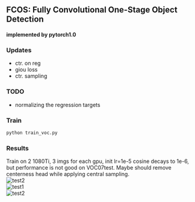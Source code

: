 ## FCOS: Fully Convolutional One-Stage Object Detection  

####  implemented by pytorch1.0  

### Updates   
*  ctr. on reg
*  giou loss
*  ctr. sampling

### TODO  
* normalizing the regression targets  

### Train  
```python    
python train_voc.py  
```   
### Results  
Train on 2 1080Ti, 3 imgs for each gpu, init lr=1e-5 cosine decays to 1e-6, but performance is not good on VOC07test. Maybe should remove centerness head while applying central sampling.  
![test2](https://github.com/VectXmy/FCOS.Pytorch/blob/master/assets/tensorboard.jpg?raw=true)   
![test1](https://github.com/VectXmy/FCOS.Pytorch/blob/master/assets/2007_000793.jpg?raw=true)    
![test2](https://github.com/VectXmy/FCOS.Pytorch/blob/master/assets/2007_001430.jpg?raw=true)    
